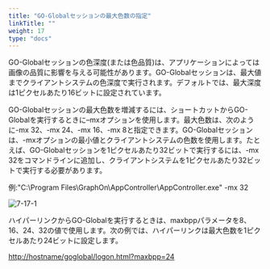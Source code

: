 ```yaml
---
title: "GO-Globalセッションの最大色数の指定"
linkTitle: ""
weight: 17
type: "docs"
---
```


GO-Globalセッションの色深度(または色品質)は、アプリケーションによっては画像の品質に影響を与える可能性があります。GO-Globalセッションは、最大値までクライアントシステムの色深度で実行されます。デフォルトでは、最大深度は1ピクセルあたり16ビットに設定されています。

GO-Globalセッションの最大色数を増減するには、ショートカットからGO-Globalを実行するときに–mxオプションを使用します。最大色数は、次のように-mx 32、-mx 24、-mx 16、-mx 8と指定できます。GO-Globalセッションは、-mxオプションの最小値とクライアントシステムの色数を使用します。たとえば、GO-Globalセッションを1ピクセルあたり32ビットで実行するには、-mx 32をコマンドラインに追加し、クライアントシステムを1ピクセルあたり32ビットで実行する必要があります。

例:"C:\Program Files\GraphOn\AppController\AppController.exe" -mx 32

![7-17-1](/img/7-17-1.png) 

ハイパーリンクからGO-Globalを実行するときは、maxbppパラメータを8、16、24、32の値で使用します。次の例では、ハイパーリンクは最大色数を1ピクセルあたり24ビットに設定します。

[http://hostname/goglobal/logon.html?maxbpp=24](http://hostname/goglobal/logon.html?maxbpp=24)
